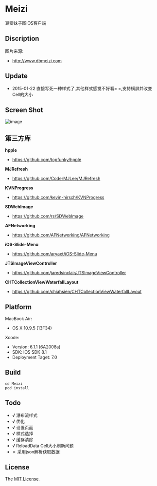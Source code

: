 Meizi
=====

豆瓣妹子图iOS客户端

Discription
---
图片来源:

- http://www.dbmeizi.com

Update
---
- 2015-01-22 直接写死一种样式了,其他样式感觉不好看= =,支持横屏并改变Cell的大小

Screen Shot
---
![image](https://raw.githubusercontent.com/Sunnyyoung/Meizi/master/ScreenShot/Screen%20Shot.png)

第三方库
---
**hpple**
 
- https://github.com/topfunky/hpple

**MJRefresh**

- https://github.com/CoderMJLee/MJRefresh

**KVNProgress**

- https://github.com/kevin-hirsch/KVNProgress

**SDWebImage**

- https://github.com/rs/SDWebImage

**AFNetworking**

- https://github.com/AFNetworking/AFNetworking

**iOS-Slide-Menu**

- https://github.com/aryaxt/iOS-Slide-Menu

**JTSImageViewController**

- https://github.com/jaredsinclair/JTSImageViewController

**CHTCollectionViewWaterfallLayout**

- https://github.com/chiahsien/CHTCollectionViewWaterfallLayout

Platform
---
MacBook Air:

- OS X 10.9.5 (13F34)

Xcode:

- Version: 6.1.1 (6A2008a)
- SDK: iOS SDK 8.1
- Deployment Taget: 7.0

Build
---
```
cd Meizi
pod install
```

Todo
---
- √ 瀑布流样式
- √ 优化
- √ 设置页面
- √ 样式选择
- √ 缓存清除
- √ ReloadData Cell大小刷新问题
- ✗ 采用json解析获取数据

License
---
The [MIT License](LICENSE).

